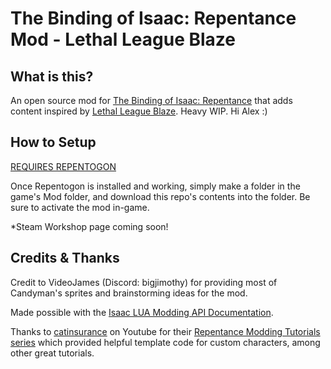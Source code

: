 # The Binding of Isaac: Repentance Mod - Lethal League Blaze

## What is this?
An open source mod for [The Binding of Isaac: Repentance](https://store.steampowered.com/app/1426300/The_Binding_of_Isaac_Repentance/) that adds content inspired by [Lethal League Blaze](https://store.steampowered.com/app/553310/Lethal_League_Blaze/). Heavy WIP. Hi Alex :)

## How to Setup
[REQUIRES REPENTOGON](https://repentogon.com/)

Once Repentogon is installed and working, simply make a folder in the game's Mod folder, and download this repo's contents into the folder. Be sure to activate the mod in-game.

*Steam Workshop page coming soon!

## Credits & Thanks
Credit to VideoJames (Discord: bigjimothy) for providing most of Candyman's sprites and brainstorming ideas for the mod.

Made possible with the [Isaac LUA Modding API Documentation](https://wofsauge.github.io/IsaacDocs/rep/).

Thanks to [catinsurance](https://www.youtube.com/@catinsured) on Youtube for their [Repentance Modding Tutorials series](https://www.youtube.com/playlist?list=PLkIbky8_pFUpqAF9l7dh_YsEV-zpJ4q50) which provided helpful template code for custom characters, among other great tutorials.
